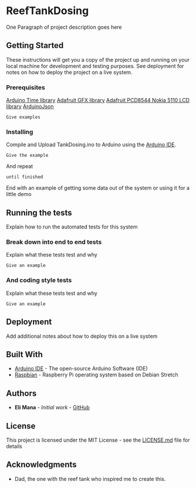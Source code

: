 # ReefTankDosing

One Paragraph of project description goes here

## Getting Started

These instructions will get you a copy of the project up and running on your local machine for development and testing purposes. See deployment for notes on how to deploy the project on a live system.

### Prerequisites

[Arduino Time library](https://github.com/PaulStoffregen/Time)
[Adafruit GFX library](https://github.com/adafruit/Adafruit-GFX-Library)
[Adafruit PCD8544 Nokia 5110 LCD library](https://github.com/adafruit/Adafruit-PCD8544-Nokia-5110-LCD-library)
[ArduinoJson](https://github.com/bblanchon/ArduinoJson)

```
Give examples
```

### Installing

Compile and Upload TankDosing.ino to Arduino using the [Arduino IDE](https://www.arduino.cc/en/Main/Software).

```
Give the example
```

And repeat

```
until finished
```

End with an example of getting some data out of the system or using it for a little demo

## Running the tests

Explain how to run the automated tests for this system

### Break down into end to end tests

Explain what these tests test and why

```
Give an example
```

### And coding style tests

Explain what these tests test and why

```
Give an example
```

## Deployment

Add additional notes about how to deploy this on a live system

## Built With

* [Arduino IDE](https://www.arduino.cc/en/Main/Software) - The open-source Arduino Software (IDE)
* [Raspbian](https://www.raspberrypi.org/downloads/raspbian/) - Raspberry Pi operating system based on Debian Stretch

## Authors

* **Eli Mana** - *Initial work* - [GitHub](https://github.com/elimana)

## License

This project is licensed under the MIT License - see the [LICENSE.md](LICENSE.md) file for details

## Acknowledgments

* Dad, the one with the reef tank who inspired me to create this.
